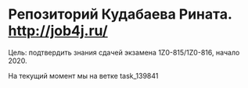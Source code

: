 # Репозиторий Кудабаева Рината. http://job4j.ru/
Цель: подтвердить знания сдачей экзамена 1Z0-815/1Z0-816, начало 2020.

На текущий момент мы на ветке task_139841